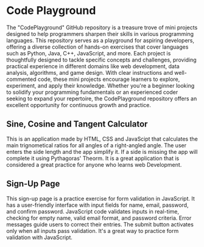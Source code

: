 # Code Playground
The "CodePlayground" GitHub repository is a treasure trove of mini projects designed to help programmers sharpen their skills in various programming languages. This repository serves as a playground for aspiring developers, offering a diverse collection of hands-on exercises that cover languages such as Python, Java, C++, JavaScript, and more. Each project is thoughtfully designed to tackle specific concepts and challenges, providing practical experience in different domains like web development, data analysis, algorithms, and game design. With clear instructions and well-commented code, these mini projects encourage learners to explore, experiment, and apply their knowledge. Whether you're a beginner looking to solidify your programming fundamentals or an experienced coder seeking to expand your repertoire, the CodePlayground repository offers an excellent opportunity for continuous growth and practice.
## Sine, Cosine and Tangent Calculator
This is an application made by HTML, CSS and JavaScipt that calculates the main trignometical ratios for all angles of a right-angled angle. The user enters the side length and the app simplify it. If a side is missing the app will complete it using Pythagoras' Theorm. It is a great application that is considered a great practice for anyone who learns web Development. 
## Sign-Up Page
This sign-up page is a practice exercise for form validation in JavaScript. It has a user-friendly interface with input fields for name, email, password, and confirm password. JavaScript code validates inputs in real-time, checking for empty name, valid email format, and password criteria. Error messages guide users to correct their entries. The submit button activates only when all inputs pass validation. It's a great way to practice form validation with JavaScript.
